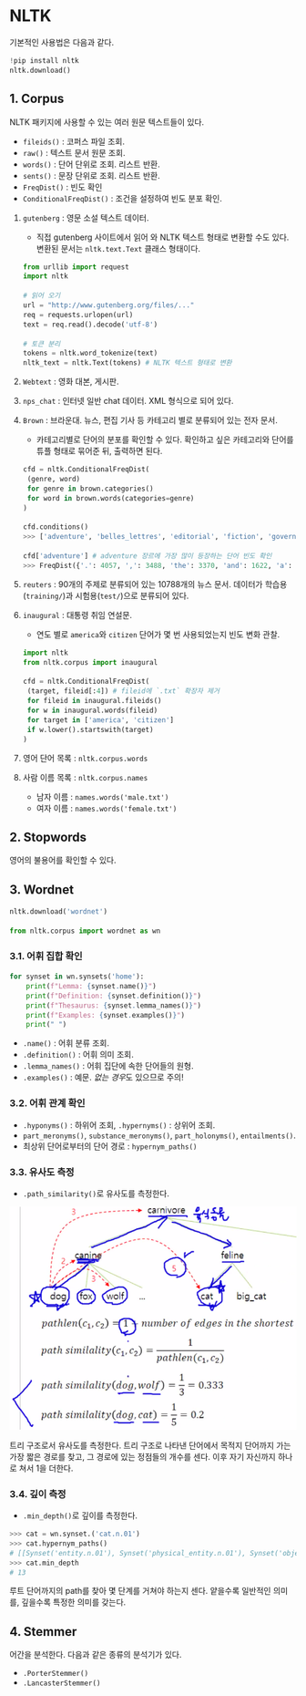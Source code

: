 # NLTK



 기본적인 사용법은 다음과 같다.

```python
!pip install nltk
nltk.download()
```



## 1. Corpus



 NLTK 패키지에 사용할 수 있는 여러 원문 텍스트들이 있다.

* `fileids()` : 코퍼스 파일 조회.
* `raw()` : 텍스트 문서 원문 조회.
* `words()` : 단어 단위로 조회. 리스트 반환.
* `sents()` : 문장 단위로 조회. 리스트 반환.
* `FreqDist()` : 빈도 확인
* `ConditionalFreqDist()` : 조건을 설정하여 빈도 분포 확인.



1. `gutenberg` : 영문 소설 텍스트 데이터. 

   * 직접 gutenberg 사이트에서 읽어 와 NLTK 텍스트 형태로 변환할 수도 있다. 변환된 문서는 `nltk.text.Text` 클래스 형태이다.

   

   ```python
   from urllib import request
   import nltk
   
   # 읽어 오기
   url = "http://www.gutenberg.org/files/..."
   req = requests.urlopen(url)
   text = req.read().decode('utf-8')
   
   # 토큰 분리
   tokens = nltk.word_tokenize(text)
   nltk_text = nltk.Text(tokens) # NLTK 텍스트 형태로 변환
   ```



2. `Webtext` : 영화 대본, 게시판.

3. `nps_chat` : 인터넷 일반 chat 데이터. XML 형식으로 되어 있다.

4. `Brown` : 브라운대. 뉴스, 편집 기사 등 카테고리 별로 분류되어 있는 전자 문서.

   * 카테고리별로 단어의 분포를 확인할 수 있다. 확인하고 싶은 카테고리와 단어를 튜플 형태로 묶어준 뒤, 출력하면 된다.

   

   ```python
   cfd = nltk.ConditionalFreqDist(
   	(genre, word)
   	for genre in brown.categories()
   	for word in brown.words(categories=genre)
   )
   
   cfd.conditions()
   >>> ['adventure', 'belles_lettres', 'editorial', 'fiction', 'government', 'hobbies', 'humor', 'learned', 'lore', 'mystery', 'news', 'religion', 'reviews', 'romance', 'science_fiction']
   
   cfd['adventure'] # adventure 장르에 가장 많이 등장하는 단어 빈도 확인
   >>> FreqDist({'.': 4057, ',': 3488, 'the': 3370, 'and': 1622, 'a': 1354, 'of': 1322, 'to': 1309, '``': 998, "''": 995, 'was': 914, ...})
   
   ```



5. `reuters` : 90개의 주제로 분류되어 있는 10788개의 뉴스 문서. 데이터가 학습용(`training/`)과 시험용(`test/`)으로 분류되어 있다.

6. `inaugural` : 대통령 취임 연설문.

   * 연도 별로 `america`와 `citizen` 단어가 몇 번 사용되었는지 빈도 변화 관찰.

   ```python
   import nltk
   from nltk.corpus import inaugural
   
   cfd = nltk.ConditionalFreqDist(
   	(target, fileid[:4]) # fileid에 `.txt` 확장자 제거
   	for fileid in inaugural.fileids()
   	for w in inaugural.words(fileid)
   	for target in ['america', 'citizen']
   	if w.lower().startswith(target)
   )
   ```

   

7. 영어 단어 목록 : `nltk.corpus.words`
8. 사람 이름 목록 : `nltk.corpus.names`
   * 남자 이름 : `names.words('male.txt')`
   * 여자 이름 : `names.words('female.txt')`



## 2. Stopwords



 영어의 불용어를 확인할 수 있다.



## 3. Wordnet



```python
nltk.download('wordnet')

from nltk.corpus import wordnet as wn
```



### 3.1. 어휘 집합 확인

```python
for synset in wn.synsets('home'):
    print(f"Lemma: {synset.name()}")
    print(f"Definition: {synset.definition()}")
    print(f"Thesaurus: {synset.lemma_names()}")
    print(f"Examples: {synset.examples()}")
    print(" ")
```



* `.name()` : 어휘 분류 조회.
* `.definition()` : 어휘 의미 조회.
* `.lemma_names()` : 어휘 집단에 속한 단어들의 원형.
* `.examples()` : 예문. *없는 경우*도 있으므로 주의!



### 3.2. 어휘 관계 확인

* `.hyponyms()` : 하위어 조회, `.hypernyms()` : 상위어 조회.
* `part_meronyms()`, `substance_meronyms()`, `part_holonyms()`, `entailments()`.
* 최상위 단어로부터의 단어 경로 : `hypernym_paths()`





### 3.3. 유사도 측정



* `.path_similarity()`로 유사도를 측정한다.



![image-20200715164308298](images/image-20200715164308298.png)



 트리 구조로서 유사도를 측정한다. 트리 구조로 나타낸 단어에서 목적지 단어까지 가는 가장 짧은 경로를 찾고, 그 경로에 있는 정점들의 개수를 센다. 이후 자기 자신까지 하나로 쳐서 1을 더한다.



### 3.4. 깊이 측정



* `.min_depth()`로 깊이를 측정한다.

```python
>>> cat = wn.synset.('cat.n.01')
>>> cat.hypernym_paths()
# [[Synset('entity.n.01'), Synset('physical_entity.n.01'), Synset('object.n.01'), Synset('whole.n.02'), Synset('living_thing.n.01'), Synset('organism.n.01'), Synset('animal.n.01'), Synset('chordate.n.01'), Synset('vertebrate.n.01'), Synset('mammal.n.01'), Synset('placental.n.01'), Synset('carnivore.n.01'), Synset('feline.n.01'), Synset('cat.n.01')]]
>>> cat.min_depth
# 13

```



 루트 단어까지의 path를 찾아 몇 단계를 거쳐야 하는지 센다. 얕을수록 일반적인 의미를, 깊을수록 특정한 의미를 갖는다. 



## 4. Stemmer



 어간을 분석한다. 다음과 같은 종류의 분석기가 있다.

* `.PorterStemmer()`
* `.LancasterStemmer()`



